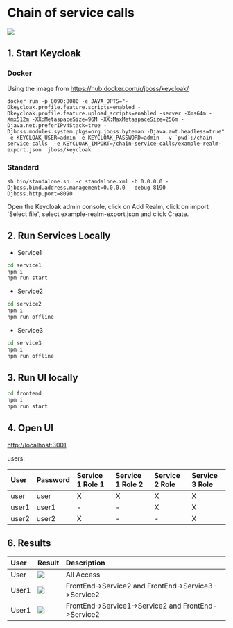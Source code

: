 # Chain of service calls
![](../../docs/keycloak-cross-client-authentication3.png)

## 1. Start Keycloak

### Docker
Using the image from https://hub.docker.com/r/jboss/keycloak/
```
docker run -p 8090:8080 -e JAVA_OPTS="-Dkeycloak.profile.feature.scripts=enabled -Dkeycloak.profile.feature.upload_scripts=enabled -server -Xms64m -Xmx512m -XX:MetaspaceSize=96M -XX:MaxMetaspaceSize=256m -Djava.net.preferIPv4Stack=true -Djboss.modules.system.pkgs=org.jboss.byteman -Djava.awt.headless=true" -e KEYCLOAK_USER=admin -e KEYCLOAK_PASSWORD=admin  -v `pwd`:/chain-service-calls  -e KEYCLOAK_IMPORT=/chain-service-calls/example-realm-export.json  jboss/keycloak
```
###  Standard
```
sh bin/standalone.sh  -c standalone.xml -b 0.0.0.0 -Djboss.bind.address.management=0.0.0.0 --debug 8190 -Djboss.http.port=8090
```
Open the Keycloak admin console, click on Add Realm, click on import 'Select file', select example-realm-export.json and click Create.

## 2. Run Services Locally
- Service1
```bash
cd service1
npm i
npm run start
```
- Service2
```bash
cd service2
npm i
npm run offline
```
- Service3
```bash
cd service3
npm i
npm run offline
```

## 3. Run UI locally

```bash
cd frontend
npm i
npm run start
```

## 4. Open UI
[http://localhost:3001](http://localhost:3001)

users:

| User      | Password   | Service 1 Role 1 | Service 1 Role 2 | Service 2 Role | Service 3 Role |
|:----------|:-----------|:-----------------|:-----------------|:---------------|:---------------|
| user      | user       | X                | X                | X              | X              |
| user1     | user1      | -                | -                | X              | X              |
| user2     | user2      | X                | -                | -              | X              |

## 6. Results

| User      | Result                                                                                                 | Description                                           |
|:----------|:-------------------------------------------------------------------------------------------------------|:------------------------------------------------------|
| User      |  ![](../../docs/userChain.png)                                                                         | All Access                                            |
| User1      |  ![](../../docs/user1Chain.png)                                                                       | FrontEnd->Service2 and FrontEnd->Service3->Service2   |                                           |
| User1      |  ![](../../docs/user2Chain.png)                                                                       | FrontEnd->Service1->Service2 and FrontEnd->Service2   |
